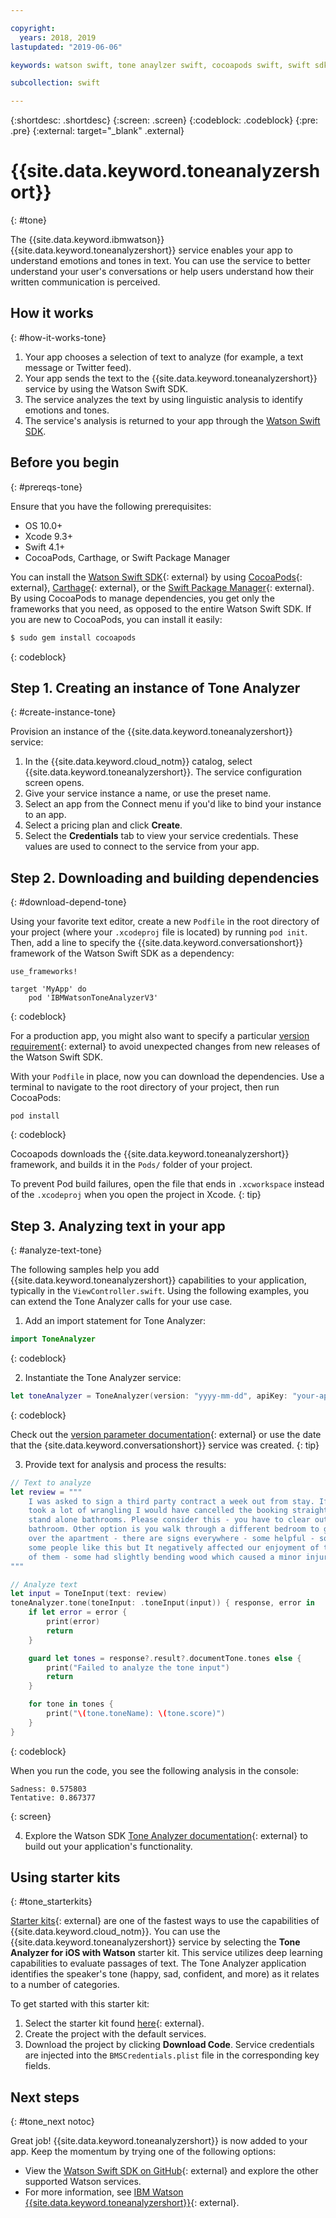```yaml
---

copyright:
  years: 2018, 2019
lastupdated: "2019-06-06"

keywords: watson swift, tone anaylzer swift, cocoapods swift, swift sdk install, starter kit watson

subcollection: swift

---
```


{:shortdesc: .shortdesc}
{:screen: .screen}
{:codeblock: .codeblock}
{:pre: .pre}
{:external: target="_blank" .external}

# {{site.data.keyword.toneanalyzershort}}
{: #tone}

The {{site.data.keyword.ibmwatson}} {{site.data.keyword.toneanalyzershort}} service enables your app to understand emotions and tones in text. You can use the service to better understand your user's conversations or help users understand how their written communication is perceived.

## How it works
{: #how-it-works-tone}

1. Your app chooses a selection of text to analyze (for example, a text message or Twitter feed).
2. Your app sends the text to the {{site.data.keyword.toneanalyzershort}} service by using the Watson Swift SDK.
3. The service analyzes the text by using linguistic analysis to identify emotions and tones.
4. The service's analysis is returned to your app through the [Watson Swift SDK](https://github.com/watson-developer-cloud/swift-sdk).

## Before you begin
{: #prereqs-tone}

Ensure that you have the following prerequisites:

* OS 10.0+
* Xcode 9.3+
* Swift 4.1+
* CocoaPods, Carthage, or Swift Package Manager

You can install the [Watson Swift SDK](https://github.com/watson-developer-cloud/swift-sdk){: external} by using [CocoaPods](https://github.com/watson-developer-cloud/swift-sdk#cocoapods){: external}, [Carthage](https://github.com/watson-developer-cloud/swift-sdk#carthage){: external}, or the [Swift Package Manager](https://github.com/watson-developer-cloud/swift-sdk#swift-package-manager){: external}. By using CocoaPods to manage dependencies, you get only the frameworks that you need, as opposed to the entire Watson Swift SDK. If you are new to CocoaPods, you can install it easily:

```bash
$ sudo gem install cocoapods
```
{: codeblock}

## Step 1. Creating an instance of Tone Analyzer
{: #create-instance-tone}

Provision an instance of the {{site.data.keyword.toneanalyzershort}} service:

1. In the {{site.data.keyword.cloud_notm}} catalog, select {{site.data.keyword.toneanalyzershort}}. The service configuration screen opens.
2. Give your service instance a name, or use the preset name.
3. Select an app from the Connect menu if you'd like to bind your instance to an app.
4. Select a pricing plan and click **Create**.
5. Select the **Credentials** tab to view your service credentials. These values are used to connect to the service from your app.

## Step 2. Downloading and building dependencies
{: #download-depend-tone}

Using your favorite text editor, create a new `Podfile` in the root directory of your project (where your `.xcodeproj` file is located) by running `pod init`. Then, add a line to specify the {{site.data.keyword.conversationshort}} framework of the Watson Swift SDK as a dependency:

```pod
use_frameworks!

target 'MyApp' do
    pod 'IBMWatsonToneAnalyzerV3'
```
{: codeblock}

For a production app, you might also want to specify a particular [version requirement](https://guides.cocoapods.org/using/the-podfile.html#specifying-pod-versions){: external} to avoid unexpected changes from new releases of the Watson Swift SDK.

With your `Podfile` in place, now you can download the dependencies. Use a terminal to navigate to the root directory of your project, then run CocoaPods:

```console
pod install
```
{: codeblock}

Cocoapods downloads the {{site.data.keyword.toneanalyzershort}} framework, and builds it in the `Pods/` folder of your project.

To prevent Pod build failures, open the file that ends in `.xcworkspace` instead of the `.xcodeproj` when you open the project in Xcode.
{: tip}

## Step 3. Analyzing text in your app
{: #analyze-text-tone}

The following samples help you add {{site.data.keyword.toneanalyzershort}} capabilities to your application, typically in the `ViewController.swift`. Using the following examples, you can extend the Tone Analyzer calls for your use case.

1. Add an import statement for Tone Analyzer:
  ```swift
  import ToneAnalyzer
  ```
  {: codeblock}

2. Instantiate the Tone Analyzer service:
  ```swift
  let toneAnalyzer = ToneAnalyzer(version: "yyyy-mm-dd", apiKey: "your-api-key-here")
  ```
  {: codeblock}

  Check out the [version parameter documentation](https://{DomainName}/apidocs/tone-analyzer#versioning){: external} or use the date that the {site.data.keyword.conversationshort}} service was created.
  {: tip}

3. Provide text for analysis and process the results:
  ```swift
  // Text to analyze
  let review = """
      I was asked to sign a third party contract a week out from stay. If it wasn't an 8 person group that
      took a lot of wrangling I would have cancelled the booking straight away. Bathrooms - there are no
      stand alone bathrooms. Please consider this - you have to clear out the main bedroom to use that
      bathroom. Other option is you walk through a different bedroom to get to its en-suite. Signs all
      over the apartment - there are signs everywhere - some helpful - some telling you rules. Perhaps
      some people like this but It negatively affected our enjoyment of the accommodation. Stairs - lots
      of them - some had slightly bending wood which caused a minor injury.
  """

  // Analyze text
  let input = ToneInput(text: review)
  toneAnalyzer.tone(toneInput: .toneInput(input)) { response, error in
      if let error = error {
          print(error)
          return
      }

      guard let tones = response?.result?.documentTone.tones else {
          print("Failed to analyze the tone input")
          return
      }

      for tone in tones {
          print("\(tone.toneName): \(tone.score)")
      }
  }
  ```
  {: codeblock}

  When you run the code, you see the following analysis in the console:
  ```
  Sadness: 0.575803
  Tentative: 0.867377
  ```
  {: screen}

4. Explore the Watson SDK [Tone Analyzer documentation](https://watson-developer-cloud.github.io/swift-sdk/services/ToneAnalyzerV3/index.html){: external} to build out your application's functionality.

## Using starter kits
{: #tone_starterkits}

[Starter kits](https://{DomainName}/developer/appledevelopment/starter-kits){: external} are one of the fastest ways to use the capabilities of {{site.data.keyword.cloud_notm}}. You can use the {{site.data.keyword.toneanalyzershort}} service by selecting the **Tone Analyzer for iOS with Watson** starter kit. This service utilizes deep learning capabilities to evaluate passages of text. The Tone Analyzer application identifies the speaker's tone (happy, sad, confident, and more) as it relates to a number of categories.

To get started with this starter kit:

1. Select the starter kit found [here](https://{DomainName}/developer/appledevelopment/starter-kits/tone-analyzer-for-ios-with-watson){: external}.
2. Create the project with the default services.
3. Download the project by clicking **Download Code**. Service credentials are injected into the `BMSCredentials.plist` file in the corresponding key fields.

## Next steps
{: #tone_next notoc}

Great job! {{site.data.keyword.toneanalyzershort}} is now added to your app. Keep the momentum by trying one of the following options:

* View the [Watson Swift SDK on GitHub](https://github.com/watson-developer-cloud/swift-sdk){: external} and explore the other supported Watson services.
* For more information, see [IBM Watson {{site.data.keyword.toneanalyzershort}}](https://www.ibm.com/watson/services/tone-analyzer/){: external}.
